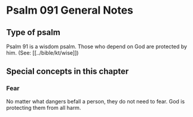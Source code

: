 # Psalm 091 General Notes
## Type of psalm

Psalm 91 is a wisdom psalm. Those who depend on God are protected by him. (See: [[../bible/kt/wise]])

## Special concepts in this chapter

### Fear
No matter what dangers befall a person, they do not need to fear. God is protecting them from all harm.